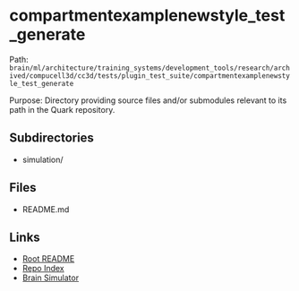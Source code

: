 # compartmentexamplenewstyle_test_generate

Path: `brain/ml/architecture/training_systems/development_tools/research/archived/compucell3d/cc3d/tests/plugin_test_suite/compartmentexamplenewstyle_test_generate`

Purpose: Directory providing source files and/or submodules relevant to its path in the Quark repository.

## Subdirectories
- simulation/

## Files
- README.md

## Links
- [Root README](../../../../../../../../../../../README.md)
- [Repo Index](../../../../../../../../../../../repo_index.json)
- [Brain Simulator](../../../../../../../../../../../brain/architecture/brain_simulator.py)
